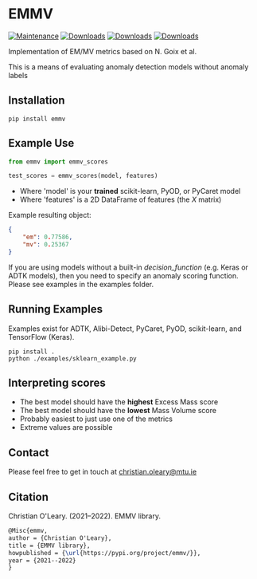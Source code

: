 # EMMV

[![Maintenance](https://img.shields.io/badge/Maintained%3F-yes-green.svg)](https://github.com/christian-oleary/emmv/graphs/commit-activity)  [![Downloads](https://pepy.tech/badge/emmv)](https://pepy.tech/project/emmv) [![Downloads](https://pepy.tech/badge/emmv/month)](https://pepy.tech/project/emmv) [![Downloads](https://pepy.tech/badge/emmv/week)](https://pepy.tech/project/emmv)

Implementation of EM/MV metrics based on N. Goix et al.

This is a means of evaluating anomaly detection models without anomaly labels

## Installation

```shell
pip install emmv
```

## Example Use

```python
from emmv import emmv_scores

test_scores = emmv_scores(model, features)
```

- Where 'model' is your **trained** scikit-learn, PyOD, or PyCaret model
- Where 'features' is a 2D DataFrame of features (the *X* matrix)

Example resulting object:

```json
{
    "em": 0.77586,
    "mv": 0.25367
}
```

If you are using models without a built-in *decision_function* (e.g. Keras or ADTK models), then you need to specify an anomaly scoring function. Please see examples in the examples folder.

## Running Examples

Examples exist for ADTK, Alibi-Detect, PyCaret, PyOD, scikit-learn, and TensorFlow (Keras).

```shell
pip install .
python ./examples/sklearn_example.py
```

## Interpreting scores

- The best model should have the **highest** Excess Mass score
- The best model should have the **lowest** Mass Volume score
- Probably easiest to just use one of the metrics
- Extreme values are possible

## Contact

Please feel free to get in touch at christian.oleary@mtu.ie

## Citation

Christian O'Leary. (2021–2022). EMMV library.

```latex
@Misc{emmv,
author = {Christian O'Leary},
title = {EMMV library},
howpublished = {\url{https://pypi.org/project/emmv/}},
year = {2021--2022}
}
```
